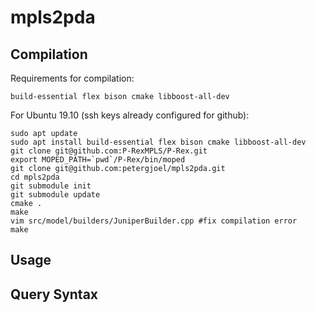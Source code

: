 # mpls2pda
## Compilation
Requirements for compilation:

    build-essential flex bison cmake libboost-all-dev

For Ubuntu 19.10 (ssh keys already configured for github):

    sudo apt update
    sudo apt install build-essential flex bison cmake libboost-all-dev
    git clone git@github.com:P-RexMPLS/P-Rex.git
    export MOPED_PATH=`pwd`/P-Rex/bin/moped
    git clone git@github.com:petergjoel/mpls2pda.git
    cd mpls2pda
    git submodule init
    git submodule update
    cmake .
    make
    vim src/model/builders/JuniperBuilder.cpp #fix compilation error
    make

## Usage

## Query Syntax
